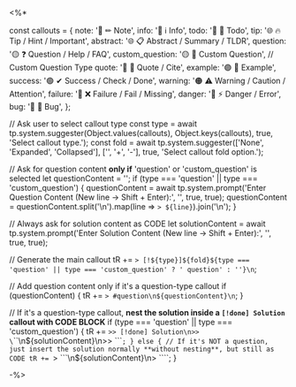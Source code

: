<%*

const callouts = {
   note:     '🔵 ✏ Note',
   info:     '🔵 ℹ Info',
   todo:     '🔵 🔳 Todo',
   tip:      '🌐 🔥 Tip / Hint / Important',
   abstract: '🌐 📋 Abstract / Summary / TLDR',
   question: '🟡 ❓ Question / Help / FAQ',
   custom_question: '🟡 📝 Custom Question',  // Custom Question Type
   quote:    '🔘 💬 Quote / Cite',
   example:  '🟣 📑 Example',
   success:  '🟢 ✔ Success / Check / Done',
   warning:  '🟠 ⚠ Warning / Caution / Attention',
   failure:  '🔴 ❌ Failure / Fail / Missing',
   danger:   '🔴 ⚡ Danger / Error',
   bug:      '🔴 🐞 Bug',
};

// Ask user to select callout type
const type = await tp.system.suggester(Object.values(callouts), Object.keys(callouts), true, 'Select callout type.');
const fold = await tp.system.suggester(['None', 'Expanded', 'Collapsed'], ['', '+', '-'], true, 'Select callout fold option.');

// Ask for question content **only if** 'question' or 'custom_question' is selected
let questionContent = '';
if (type === 'question' || type === 'custom_question') {
   questionContent = await tp.system.prompt('Enter Question Content (New line -> Shift + Enter):', '', true, true);
   questionContent = questionContent.split('\n').map(line => `> ${line}`).join('\n');
}

// Always ask for solution content as CODE
let solutionContent = await tp.system.prompt('Enter Solution Content (New line -> Shift + Enter):', '', true, true);

// Generate the main callout
tR += `> [!${type}]${fold}${type === 'question' || type === 'custom_question' ? ' question' : ''}\n`;

// Add question content only if it's a question-type callout
if (questionContent) {
   tR += `> #question\n${questionContent}\n`;
}

// If it's a question-type callout, **nest the solution inside a `[!done] Solution` callout with CODE BLOCK**
if (type === 'question' || type === 'custom_question') {
   tR += `>> [!done] Solution\n>> \`\`\`\n${solutionContent}\n>> \`\`\``;
} else {
   // If it's NOT a question, just insert the solution normally **without nesting**, but still as CODE
   tR += `> \`\`\`\n${solutionContent}\n> \`\`\``;
}

-%>
